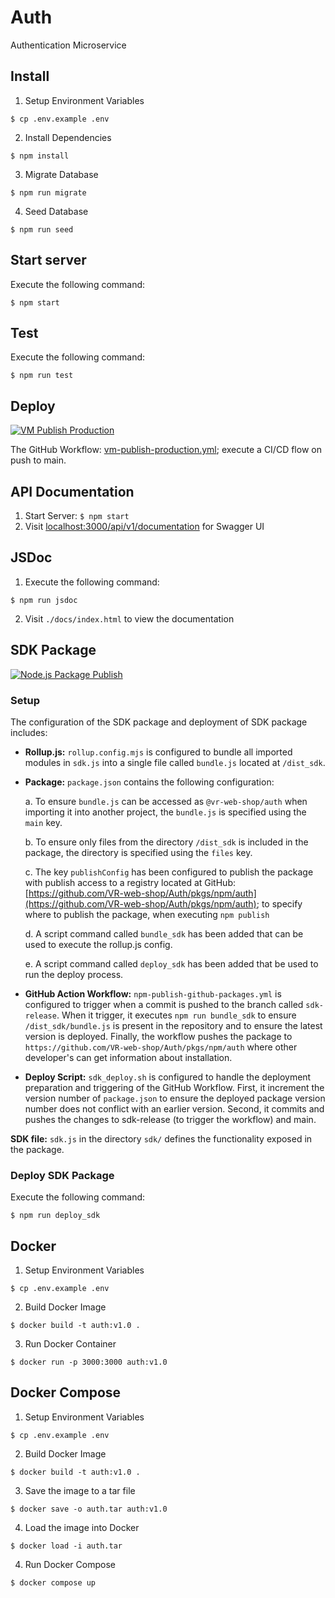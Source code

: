 # Auth
Authentication Microservice

## Install

1. Setup Environment Variables
```
$ cp .env.example .env
```

2. Install Dependencies
```
$ npm install
```

3. Migrate Database
```
$ npm run migrate
```

4. Seed Database
```
$ npm run seed
```

## Start server
Execute the following command:
```
$ npm start
```

## Test
Execute the following command:
```
$ npm run test
```

## Deploy
[![VM Publish Production](https://github.com/VR-web-shop/Auth/actions/workflows/vm-publish-production.yml/badge.svg)](https://github.com/VR-web-shop/Auth/actions/workflows/vm-publish-production.yml)

The GitHub Workflow: [vm-publish-production.yml](/.github/workflows/vm-publish-production.yml); execute a CI/CD flow on push to main.

## API Documentation
1. Start Server: `$ npm start`
2. Visit [localhost:3000/api/v1/documentation](http://localhost:3000/api/v1/documentation) for Swagger UI

## JSDoc
1. Execute the following command:
```
$ npm run jsdoc
```
2. Visit `./docs/index.html` to view the documentation

## SDK Package
[![Node.js Package Publish](https://github.com/VR-web-shop/Auth/actions/workflows/npm-publish-github-packages.yml/badge.svg?branch=sdk-release)](https://github.com/VR-web-shop/Auth/actions/workflows/npm-publish-github-packages.yml)

### Setup
The configuration of the SDK package and deployment of SDK package includes:

* **Rollup.js:** `rollup.config.mjs` is configured to bundle all imported modules in `sdk.js` into a single file called `bundle.js` located at `/dist_sdk`.

* **Package:** `package.json` contains the following configuration:
    
    a. To ensure `bundle.js` can be accessed as `@vr-web-shop/auth` when importing it into another project, the `bundle.js` is specified using the `main` key.

    b. To ensure only files from the directory `/dist_sdk` is included in the package, the directory is specified using the `files` key.
    
    c. The key `publishConfig` has been configured to publish the package with publish access to a registry located at GitHub: [https://github.com/VR-web-shop/Auth/pkgs/npm/auth](https://github.com/VR-web-shop/Auth/pkgs/npm/auth); to specify where to publish the package, when executing `npm publish`
    
    d. A script command called `bundle_sdk` has been added that can be used to execute the rollup.js config.

    e. A script command called `deploy_sdk` has been added that be used to run the deploy process.

* **GitHub Action Workflow:** `npm-publish-github-packages.yml` is configured to trigger when a commit is pushed to the branch called `sdk-release`. When it trigger, it executes `npm run bundle_sdk` to ensure `/dist_sdk/bundle.js` is present in the repository and to ensure the latest version is deployed. Finally, the workflow pushes the package to `https://github.com/VR-web-shop/Auth/pkgs/npm/auth` where other developer's can get information about installation.

* **Deploy Script:** `sdk_deploy.sh` is configured to handle the deployment preparation and triggering of the GitHub Workflow. First, it increment the version number of `package.json` to ensure the deployed package version number does not conflict with an earlier version. Second, it commits and pushes the changes to sdk-release (to trigger the workflow) and main.

**SDK file:** `sdk.js` in the directory `sdk/` defines the functionality exposed in the package.

### Deploy SDK Package
Execute the following command:
```
$ npm run deploy_sdk
```

## Docker
1. Setup Environment Variables
```
$ cp .env.example .env
```

2. Build Docker Image
```
$ docker build -t auth:v1.0 .
```

3. Run Docker Container
```
$ docker run -p 3000:3000 auth:v1.0
```

## Docker Compose
1. Setup Environment Variables
```
$ cp .env.example .env
```

2. Build Docker Image
```
$ docker build -t auth:v1.0 .
```

3. Save the image to a tar file
```
$ docker save -o auth.tar auth:v1.0
```

4. Load the image into Docker
```
$ docker load -i auth.tar
```

4. Run Docker Compose
```
$ docker compose up
```
